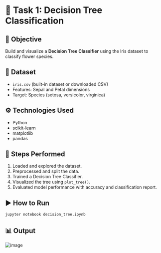 # 🌳 Task 1: Decision Tree Classification

## 📌 Objective
Build and visualize a **Decision Tree Classifier** using the Iris dataset to classify flower species.

## 📂 Dataset
- `iris.csv` (built-in dataset or downloaded CSV)
- Features: Sepal and Petal dimensions
- Target: Species (setosa, versicolor, virginica)

## ⚙️ Technologies Used
- Python
- scikit-learn
- matplotlib
- pandas

## 🧪 Steps Performed
1. Loaded and explored the dataset.
2. Preprocessed and split the data.
3. Trained a Decision Tree Classifier.
4. Visualized the tree using `plot_tree()`.
5. Evaluated model performance with accuracy and classification report.

## ▶️ How to Run
```bash
jupyter notebook decision_tree.ipynb
```

## 📊 Output
![image](https://github.com/user-attachments/assets/08e00683-7b24-4508-aa78-a15ba198f644)

